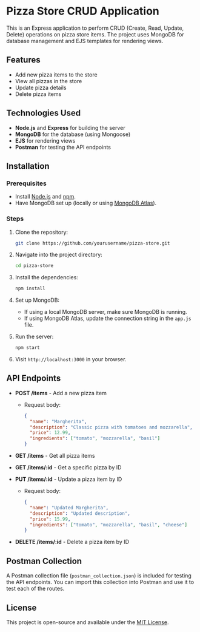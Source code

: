 # Pizza Store CRUD Application

This is an Express application to perform CRUD (Create, Read, Update, Delete) operations on pizza store items. The project uses MongoDB for database management and EJS templates for rendering views.

## Features

- Add new pizza items to the store
- View all pizzas in the store
- Update pizza details
- Delete pizza items

## Technologies Used

- **Node.js** and **Express** for building the server
- **MongoDB** for the database (using Mongoose)
- **EJS** for rendering views
- **Postman** for testing the API endpoints

## Installation

### Prerequisites

- Install [Node.js](https://nodejs.org/) and [npm](https://www.npmjs.com/).
- Have MongoDB set up (locally or using [MongoDB Atlas](https://www.mongodb.com/cloud/atlas)).

### Steps

1. Clone the repository:
    ```bash
    git clone https://github.com/yourusername/pizza-store.git
    ```

2. Navigate into the project directory:
    ```bash
    cd pizza-store
    ```

3. Install the dependencies:
    ```bash
    npm install
    ```

4. Set up MongoDB:
    - If using a local MongoDB server, make sure MongoDB is running.
    - If using MongoDB Atlas, update the connection string in the `app.js` file.

5. Run the server:
    ```bash
    npm start
    ```

6. Visit `http://localhost:3000` in your browser.

## API Endpoints

- **POST /items** - Add a new pizza item
  - Request body: 
    ```json
    {
      "name": "Margherita",
      "description": "Classic pizza with tomatoes and mozzarella",
      "price": 12.99,
      "ingredients": ["tomato", "mozzarella", "basil"]
    }
    ```

- **GET /items** - Get all pizza items

- **GET /items/:id** - Get a specific pizza by ID

- **PUT /items/:id** - Update a pizza item by ID
  - Request body: 
    ```json
    {
      "name": "Updated Margherita",
      "description": "Updated description",
      "price": 15.99,
      "ingredients": ["tomato", "mozzarella", "basil", "cheese"]
    }
    ```

- **DELETE /items/:id** - Delete a pizza item by ID

## Postman Collection

A Postman collection file (`postman_collection.json`) is included for testing the API endpoints. You can import this collection into Postman and use it to test each of the routes.

## License

This project is open-source and available under the [MIT License](LICENSE).
